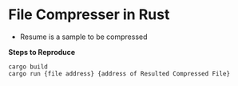 # File Compresser in Rust


- Resume is a sample to be compressed

**Steps to Reproduce**
```
cargo build
cargo run {file address} {address of Resulted Compressed File}
```
